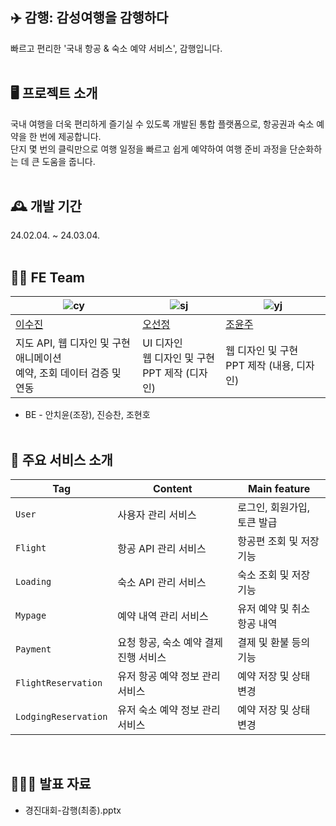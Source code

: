 ## ✈️ 감행: 감성여행을 감행하다 
빠르고 편리한 '국내 항공 & 숙소 예약 서비스', 감행입니다.<br><br>

## 🖥️ 프로젝트 소개
국내 여행을 더욱 편리하게 즐기실 수 있도록 개발된 통합 플랫폼으로, 항공권과 숙소 예약을 한 번에 제공합니다.<br>
단지 몇 번의 클릭만으로 여행 일정을 빠르고 쉽게 예약하여 여행 준비 과정을 단순화하는 데 큰 도움을 줍니다.<br><br>

## 🕰️ 개발 기간
24.02.04. ~ 24.03.04.<br><br>

## 💁🏻 FE Team
| ![cy](https://avatars.githubusercontent.com/u/59927808?v=4)| ![sj](https://avatars.githubusercontent.com/u/148219660?v=4) | ![yj](https://avatars.githubusercontent.com/u/155442976?v=4) |
|--------------------------------------|---------------------------------------|------------------------------------|
| [이수진](https://github.com/leeejin)| [오선정](https://github.com/isabella0214) | [조윤주](https://github.com/iamyuunzo) |
|지도 API, 웹 디자인 및 구현<br>애니메이션<br>예약, 조회 데이터 검증 및 연동 |UI 디자인<br>웹 디자인 및 구현<br>PPT 제작 (디자인) |웹 디자인 및 구현<br>PPT 제작 (내용, 디자인) |
- BE - 안치윤(조장), 진승찬, 조현호<br><br>

## 💫 주요 서비스 소개
| Tag       | Content                       | Main feature                    |
|-----------|-------------------------------|---------------------------------|
| `User`    | 사용자 관리 서비스             | 로그인, 회원가입, 토큰 발급        |
| `Flight`  | 항공 API 관리 서비스           | 항공편 조회 및 저장 기능           |
| `Loading` | 숙소 API 관리 서비스           | 숙소 조회 및 저장 기능             |
| `Mypage`  | 예약 내역 관리 서비스           | 유저 예약 및 취소 항공 내역        |
| `Payment` | 요청 항공, 숙소 예약 결제 진행 서비스        | 결제 및 환불 등의 기능 |
| `FlightReservation`    | 유저 항공 예약 정보 관리 서비스 | 예약 저장 및 상태 변경 |
| `LodgingReservation`   | 유저 숙소 예약 정보 관리 서비스 | 예약 저장 및 상태 변경 |

&nbsp;

## 🧑‍🤝‍🧑 발표 자료
- 경진대회-감행(최종).pptx
